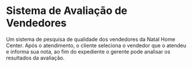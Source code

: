 # Sistema de Avaliação de Vendedores

Um sistema de pesquisa de qualidade dos vendedores da Natal Home Center. Após o atendimento, o cliente seleciona o vendedor que o atendeu e informa sua nota, ao fim do expediente o gerente pode analisar os resultados da avaliação.

